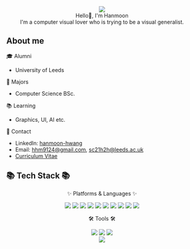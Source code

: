 <div align=center>
	<img src="https://capsule-render.vercel.app/api?type=waving&color=auto&height=150&section=header&text=Hanmoon%20Github!&fontSize=50" />	
</div>
<div align=center>
	<div>Hello👋, I'm Hanmoon</div>
	<div>I'm a computer visual lover who is trying to be a visual generalist.</div>
</div>

## About me

🎓 Alumni  
- University of Leeds  

📜 Majors  
- Computer Science BSc.  

📚 Learning  
- Graphics, UI, AI etc.  

📮 Contact  
- LinkedIn: [hanmoon-hwang](https://linkedin.com/in/hanmoon-hwang-a46697265)  
- Email: hhm9124@gmail.com, sc21h2h@leeds.ac.uk  
- [Curriculum Vitae](https://github.com/1-moon/1-Moon/blob/main/cv.pdf)

## 📚 Tech Stack 📚

<div align="center">
	<p>✨ Platforms & Languages ✨</p>
	<img src="https://img.shields.io/badge/C-00599C?style=for-the-badge&logo=c&logoColor=white" />                               <img src="https://img.shields.io/badge/C%2B%2B-00599C?style=for-the-badge&logo=c%2B%2B&logoColor=white" />   
	<img src="https://img.shields.io/badge/Python-3776AB?style=for-the-badge&logo=python&logoColor=white" /> 
	<img src="https://img.shields.io/badge/Java-ED8B00?style=for-the-badge&logo=openjdk&logoColor=white" />   
	<img src="https://img.shields.io/badge/HTML-239120?style=for-the-badge&logo=html5&logoColor=white" /> 
	<img src="https://img.shields.io/badge/CSS-239120?style=for-the-badge&logo=css3&logoColor=white" /> 
	<img src="https://img.shields.io/badge/JavaScript-F7DF1E?style=for-the-badge&logo=JavaScript&logoColor=white" /> 
	<img src="https://img.shields.io/badge/Bootstrap-7952B3?style=flat&logo=Bootstrap&logoColor=white" />
	<img src="https://img.shields.io/badge/Flask-000000?style=for-the-badge&logo=flask&logoColor=white" />       
	<img src="https://img.shields.io/badge/SQLite-07405E?style=for-the-badge&logo=sqlite&logoColor=white" /> 
	<br>
</div>
<div align="center">
	<p>🛠 Tools 🛠</p>
	<img src="https://img.shields.io/badge/Visual_Studio-5C2D91?style=for-the-badge&logo=visual%20studio&logoColor=white" />
	<img src="https://img.shields.io/badge/Visual_Studio_Code-0078D4?style=for-the-badge&logo=visual%20studio%20code&logoColor=white" />
	<img src="https://img.shields.io/badge/Made%20with-Jupyter-orange?style=for-the-badge&logo=Jupyter" />
</div>

<div align="center">
	<img src="https://github-readme-stats.vercel.app/api/top-langs/?1-moon={1-moon}&theme=blue-green" />
</div>


